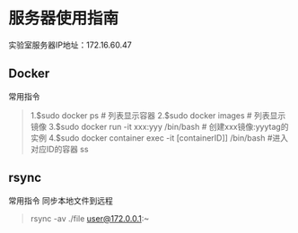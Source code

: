 # 服务器使用指南
实验室服务器IP地址：172.16.60.47

## Docker
常用指令
>1.\$sudo docker ps # 列表显示容器
2.\$sudo docker images # 列表显示镜像
3.\$sudo docker run -it xxx:yyy /bin/bash # 创建xxx镜像:yyytag的实例
4.\$sudo docker container exec -it \[containerID]]  /bin/bash #进入对应ID的容器
ss

## rsync
常用指令
同步本地文件到远程
>rsync -av ./file user@172.0.0.1:~
